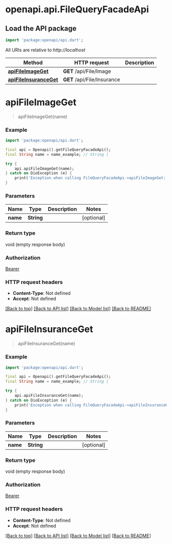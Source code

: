 # openapi.api.FileQueryFacadeApi

## Load the API package
```dart
import 'package:openapi/api.dart';
```

All URIs are relative to *http://localhost*

Method | HTTP request | Description
------------- | ------------- | -------------
[**apiFileImageGet**](FileQueryFacadeApi.md#apifileimageget) | **GET** /api/File/Image | 
[**apiFileInsuranceGet**](FileQueryFacadeApi.md#apifileinsuranceget) | **GET** /api/File/Insurance | 


# **apiFileImageGet**
> apiFileImageGet(name)



### Example
```dart
import 'package:openapi/api.dart';

final api = Openapi().getFileQueryFacadeApi();
final String name = name_example; // String | 

try {
    api.apiFileImageGet(name);
} catch on DioException (e) {
    print('Exception when calling FileQueryFacadeApi->apiFileImageGet: $e\n');
}
```

### Parameters

Name | Type | Description  | Notes
------------- | ------------- | ------------- | -------------
 **name** | **String**|  | [optional] 

### Return type

void (empty response body)

### Authorization

[Bearer](../README.md#Bearer)

### HTTP request headers

 - **Content-Type**: Not defined
 - **Accept**: Not defined

[[Back to top]](#) [[Back to API list]](../README.md#documentation-for-api-endpoints) [[Back to Model list]](../README.md#documentation-for-models) [[Back to README]](../README.md)

# **apiFileInsuranceGet**
> apiFileInsuranceGet(name)



### Example
```dart
import 'package:openapi/api.dart';

final api = Openapi().getFileQueryFacadeApi();
final String name = name_example; // String | 

try {
    api.apiFileInsuranceGet(name);
} catch on DioException (e) {
    print('Exception when calling FileQueryFacadeApi->apiFileInsuranceGet: $e\n');
}
```

### Parameters

Name | Type | Description  | Notes
------------- | ------------- | ------------- | -------------
 **name** | **String**|  | [optional] 

### Return type

void (empty response body)

### Authorization

[Bearer](../README.md#Bearer)

### HTTP request headers

 - **Content-Type**: Not defined
 - **Accept**: Not defined

[[Back to top]](#) [[Back to API list]](../README.md#documentation-for-api-endpoints) [[Back to Model list]](../README.md#documentation-for-models) [[Back to README]](../README.md)

